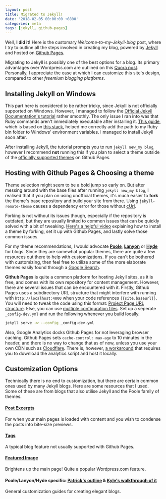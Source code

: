 ```yaml
---
layout: post
title: Migrated to Jekyll!
date: '2018-02-05 00:00:00 +0800'
categories: meta
tags: [jekyll, github-pages]
---
```

Well, **I did it!** Here is the customary *Welcome-to-my-Jekyll-blog* post, where I try to outline all the steps involved in creating my blog, powered by [Jekyll](https://jekyllrb.com/) and hosted on [Github Pages](https://pages.github.com/).

<!--excerpt-->

Migrating to Jekyll is possibly one of the best options for a blog. Its primary advantages over Wordpress.com are outlined on this [Quora post](https://www.quora.com/What-are-the-advantages-of-using-Jekyll-to-create-static-pages). Personally, I appreciate the ease at which I can customize this site's design, compared to other *freemium blogging platforms*.

## Installing Jekyll on Windows

This part here is considered to be rather tricky, since Jekyll is not officially supported on Windows. However, I managed to follow the [Official Jekyll Documentation's tutorial](https://jekyllrb.com/docs/windows/#installation) rather smoothly. The only issue I ran into was that Ruby commands aren't immediately executable after installing it. [This  guide](https://foundation.zurb.com/forum/posts/8142-gem-or-foundation-command-not-found-with-git-bash-try-this), which is based on [this stack](https://stackoverflow.com/questions/3426347/how-to-run-ruby-and-git-commands-in-one-place-on-windows/10159798#10159798), helped me correctly add the path to my Ruby bin folder to Windows' environment variables. I managed to install Jekyll soon after.

After installing Jekyll, the tutorial prompts you to run `jekyll new_my blog`, however I recommend **not** running this if you plan to select a theme outside of the [officially supported themes](https://pages.github.com/themes/) on Github Pages.

## Hosting with Github Pages & Choosing a theme

Theme selection might seem to be a bold jump so early on. But after messing around with the base files after running `jekyll new_my blog`, I realised that if you plan on using unofficial themes, it's much easier to **fork** the theme's base repository and build your site from there. Using `jekyll-remote-theme` causes a dependency error for those without [cUrl](https://curl.haxx.se/).

Forking is not without its issues though, especially if the repository is outdated, but they are usually limited to common issues that can be quickly solved with a bit of tweaking. [Here's a helpful video](https://www.youtube.com/watch?v=bty7LHm14CA) explaining how to install a theme by forking, set it up with Github Pages, and lastly solve those common issues.

For my theme recommendations, I would advocate [**Poole**](http://getpoole.com/), [**Lanyon**](https://github.com/poole/lanyon) or [**Hyde**](https://github.com/poole/hyde) for blogs. Since they are somewhat popular themes, there are quite a few resources out there to help with customizations. If you can't be bothered with customizing, then feel free to utilize some of the more elaborate themes easily found through a [Google Search](https://www.google.com.sg/search?q=jekyll+themes).

**Github Pages** is quite a common platform for hosting Jekyll sites, as it is free, and comes with its own repository for content management. However, there are several issues that can be encountered with it. Firstly, Github Pages uses a subdirectory URL structure that might interfere with running with `http://localhost:4000` when your code references `{{site.baseurl}}`. You will need to tweak the code using this format: [Project Page URL structure](https://jekyllrb.com/docs/github-pages/#project-page-url-structure). Else, you can use [multiple configuration files](http://sandeepbhardwaj.github.io/2015/10/17/jekyll-with-environment-variable-and-multiple-config-files.html). Set up a seperate `_config-dev.yml` and run the following  whenever you build locally.

```bash
jekyll serve -w --config _config-dev.yml
```

Also, Google Analytics docks Github Pages for not leveraging browser caching. Github Pages sets `cache-control: max-age` to 10 minutes in the header, and there is no way to change that as of now, unless you use your own CDN such as [Cloudflare](https://www.cloudflare.com/). There is, however, [a workaround]((https://diywpblog.com/leverage-browser-cache-optimize-google-analytics/)) that requires you to download the analytics script and host it locally.

## Customization Options

Technically there is no end to customization, but there are certain common ones used by many Jekyll blogs. Here are some resources that I used. Some of these are from blogs that also utilise Jekyll and the Poole family of themes.

#### [Post Excerpts](https://wesleytsai.io/2015/07/06/create-post-previews-for-jekyll-blogs/)
For when your main pages is loaded with content and you wish to condense the posts into bite-size previews.

#### [Tags](https://pavdmyt.com/how-to-implement-tags-at-jekyll-website/)
A typical blog feature not usually supported with Github Pages.

#### [Featured Image](https://blog.webjeda.com/fetch-image-jekyll/)
Brightens up the main page! Quite a popular Wordpress.com feature.

#### Poole/Lanyon/Hyde specific: [Patrick's outline](http://patricksteadman.ca/2014/08/04/lanyonsetup/) & [Kyle's walkthrough of it](http://kylestratis.com/2015/05/05/blog-setup-pt2/)
General customization guides for creating elegant blogs.
